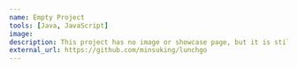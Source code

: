 ```yaml
---
name: Empty Project
tools: [Java, JavaScript]
image:
description: This project has no image or showcase page, but it is still a beautiful project inside out!
external_url: https://github.com/minsuking/lunchgo
---
```

